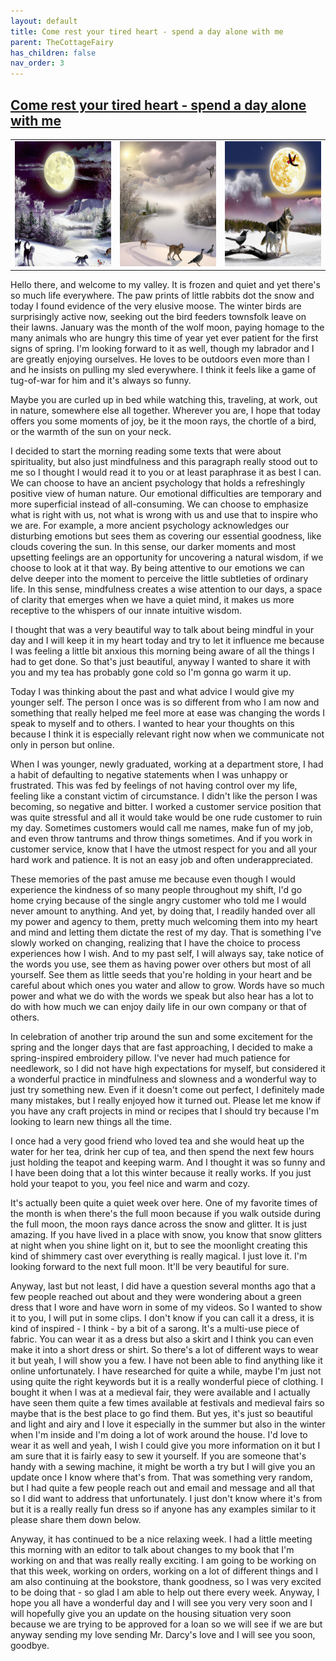 ```yaml
---
layout: default
title: Come rest your tired heart - spend a day alone with me
parent: TheCottageFairy
has_children: false
nav_order: 3
---
```


## [Come rest your tired heart - spend a day alone with me](https://www.youtube.com/watch?v=mTn_C-SyW84)

<div>
<table align="center">
	<tr>
		<td align="center">
			<img src="../../assets/cottage_fairy_ai_generated_photos/Come_rest_your_tired_heart_-_spend_a_day_alone_with_me-[mTn_C-SyW84]/generated_00.png" height="200" width="200"/>
		</td>
		<td align="center">
			<img src="../../assets/cottage_fairy_ai_generated_photos/Come_rest_your_tired_heart_-_spend_a_day_alone_with_me-[mTn_C-SyW84]/generated_01.png" height="200" width="200"/>
		</td>
		<td align="center">
			<img src="../../assets/cottage_fairy_ai_generated_photos/Come_rest_your_tired_heart_-_spend_a_day_alone_with_me-[mTn_C-SyW84]/generated_02.png" height="200" width="200"/>
		</td>
	</tr>
</table>
</div>

Hello there, and welcome to my valley. It is frozen and quiet and yet there's so much life everywhere. The paw prints of little rabbits dot the snow and today I found evidence of the very elusive moose. The winter birds are surprisingly active now, seeking out the bird feeders townsfolk leave on their lawns. January was the month of the wolf moon, paying homage to the many animals who are hungry this time of year yet ever patient for the first signs of spring. I'm looking forward to it as well, though my labrador and I are greatly enjoying ourselves. He loves to be outdoors even more than I and he insists on pulling my sled everywhere. I think it feels like a game of tug-of-war for him and it's always so funny.

Maybe you are curled up in bed while watching this, traveling, at work, out in nature, somewhere else all together. Wherever you are, I hope that today offers you some moments of joy, be it the moon rays, the chortle of a bird, or the warmth of the sun on your neck.

I decided to start the morning reading some texts that were about spirituality, but also just mindfulness and this paragraph really stood out to me so I thought I would read it to you or at least paraphrase it as best I can. We can choose to have an ancient psychology that holds a refreshingly positive view of human nature. Our emotional difficulties are temporary and more superficial instead of all-consuming. We can choose to emphasize what is right with us, not what is wrong with us and use that to inspire who we are. For example, a more ancient psychology acknowledges our disturbing emotions but sees them as covering our essential goodness, like clouds covering the sun. In this sense, our darker moments and most upsetting feelings are an opportunity for uncovering a natural wisdom, if we choose to look at it that way. By being attentive to our emotions we can delve deeper into the moment to perceive the little subtleties of ordinary life. In this sense, mindfulness creates a wise attention to our days, a space of clarity that emerges when we have a quiet mind, it makes us more receptive to the whispers of our innate intuitive wisdom.

I thought that was a very beautiful way to talk about being mindful in your day and I will keep it in my heart today and try to let it influence me because I was feeling a little bit anxious this morning being aware of all the things I had to get done. So that's just beautiful, anyway I wanted to share it with you and my tea has probably gone cold so I'm gonna go warm it up.

Today I was thinking about the past and what advice I would give my younger self. The person I once was is so different from who I am now and something that really helped me feel more at ease was changing the words I speak to myself and to others. I wanted to hear your thoughts on this because I think it is especially relevant right now when we communicate not only in person but online.

When I was younger, newly graduated, working at a department store, I had a habit of defaulting to negative statements when I was unhappy or frustrated. This was fed by feelings of not having control over my life, feeling like a constant victim of circumstance. I didn't like the person I was becoming, so negative and bitter. I worked a customer service position that was quite stressful and all it would take would be one rude customer to ruin my day. Sometimes customers would call me names, make fun of my job, and even throw tantrums and throw things sometimes. And if you work in customer service, know that I have the utmost respect for you and all your hard work and patience. It is not an easy job and often underappreciated.

These memories of the past amuse me because even though I would experience the kindness of so many people throughout my shift, I'd go home crying because of the single angry customer who told me I would never amount to anything. And yet, by doing that, I readily handed over all my power and agency to them, pretty much welcoming them into my heart and mind and letting them dictate the rest of my day. That is something I've slowly worked on changing, realizing that I have the choice to process experiences how I wish. And to my past self, I will always say, take notice of the words you use, see them as having power over others but most of all yourself. See them as little seeds that you're holding in your heart and be careful about which ones you water and allow to grow. Words have so much power and what we do with the words we speak but also hear has a lot to do with how much we can enjoy daily life in our own company or that of others.

In celebration of another trip around the sun and some excitement for the spring and the longer days that are fast approaching, I decided to make a spring-inspired embroidery pillow. I've never had much patience for needlework, so I did not have high expectations for myself, but considered it a wonderful practice in mindfulness and slowness and a wonderful way to just try something new. Even if it doesn't come out perfect, I definitely made many mistakes, but I really enjoyed how it turned out. Please let me know if you have any craft projects in mind or recipes that I should try because I'm looking to learn new things all the time.

I once had a very good friend who loved tea and she would heat up the water for her tea, drink her cup of tea, and then spend the next few hours just holding the teapot and keeping warm. And I thought it was so funny and I have been doing that a lot this winter because it really works. If you just hold your teapot to you, you feel nice and warm and cozy.

It's actually been quite a quiet week over here. One of my favorite times of the month is when there's the full moon because if you walk outside during the full moon, the moon rays dance across the snow and glitter. It is just amazing. If you have lived in a place with snow, you know that snow glitters at night when you shine light on it, but to see the moonlight creating this kind of shimmery cast over everything is really magical. I just love it. I'm looking forward to the next full moon. It'll be very beautiful for sure.

Anyway, last but not least, I did have a question several months ago that a few people reached out about and they were wondering about a green dress that I wore and have worn in some of my videos. So I wanted to show it to you, I will put in some clips. I don't know if you can call it a dress, it is kind of inspired - I think - by a bit of a sarong. It's a multi-use piece of fabric. You can wear it as a dress but also a skirt and I think you can even make it into a short dress or shirt. So there's a lot of different ways to wear it but yeah, I will show you a few. I have not been able to find anything like it online unfortunately. I have researched for quite a while, maybe I'm just not using quite the right keywords but it is a really wonderful piece of clothing. I bought it when I was at a medieval fair, they were available and I actually have seen them quite a few times available at festivals and medieval fairs so maybe that is the best place to go find them. But yes, it's just so beautiful and light and airy and I love it especially in the summer but also in the winter when I'm inside and I'm doing a lot of work around the house. I'd love to wear it as well and yeah, I wish I could give you more information on it but I am sure that it is fairly easy to sew it yourself. If you are someone that's handy with a sewing machine, it might be worth a try but I will give you an update once I know where that's from. That was something very random, but I had quite a few people reach out and email and message and all that so I did want to address that unfortunately. I just don't know where it's from but it is a really really fun dress so if anyone has any examples similar to it please share them down below.

Anyway, it has continued to be a nice relaxing week. I had a little meeting this morning with an editor to talk about changes to my book that I'm working on and that was really really exciting. I am going to be working on that this week, working on orders, working on a lot of different things and I am also continuing at the bookstore, thank goodness, so I was very excited to be doing that - so glad I am able to help out there every week. Anyway, I hope you all have a wonderful day and I will see you very very soon and I will hopefully give you an update on the housing situation very soon because we are trying to be approved for a loan so we will see if we are but anyway sending my love sending Mr. Darcy's love and I will see you soon, goodbye.